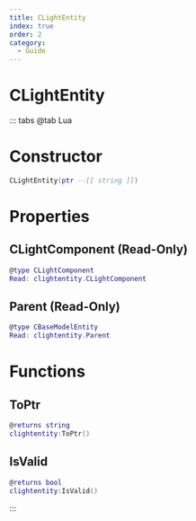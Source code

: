 ```yaml
---
title: CLightEntity
index: true
order: 2
category:
  - Guide
---
```


# CLightEntity

::: tabs
@tab Lua
# Constructor
```lua
CLightEntity(ptr --[[ string ]])
```
# Properties
## CLightComponent (Read-Only)
```lua
@type CLightComponent
Read: clightentity.CLightComponent
```
## Parent (Read-Only)
```lua
@type CBaseModelEntity
Read: clightentity.Parent
```
# Functions
## ToPtr
```lua
@returns string
clightentity:ToPtr()
```
## IsValid
```lua
@returns bool
clightentity:IsValid()
```

:::